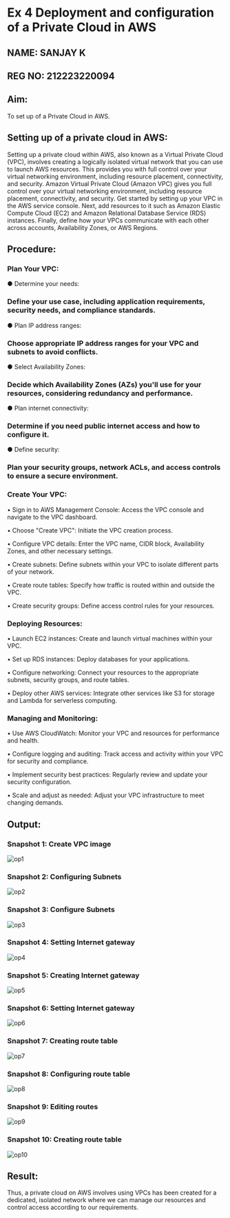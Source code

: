 # Ex 4 Deployment and configuration of a Private Cloud in AWS
## NAME: SANJAY K
## REG NO: 212223220094

## Aim:
To set up of a Private Cloud in AWS.

## Setting up of a private cloud in AWS:
Setting up a private cloud within AWS, also known as a Virtual Private Cloud (VPC), involves creating a logically isolated virtual network that you can use to launch AWS resources. This provides you with full control over your virtual networking environment, including resource placement, connectivity, and security. Amazon Virtual Private Cloud (Amazon VPC) gives you full control over your virtual networking environment, including resource placement, connectivity, and security. Get started by setting up your VPC in the AWS service console. Next, add resources to it such as Amazon Elastic Compute Cloud (EC2) and Amazon Relational Database Service (RDS) instances. Finally, define how your VPCs communicate with each other across accounts, Availability Zones, or AWS Regions.

## Procedure:

### Plan Your VPC:
● Determine your needs:

### Define your use case, including application requirements, security needs, and compliance standards.

● Plan IP address ranges:

### Choose appropriate IP address ranges for your VPC and subnets to avoid conflicts.

● Select Availability Zones:

### Decide which Availability Zones (AZs) you'll use for your resources, considering redundancy and performance.

● Plan internet connectivity:

### Determine if you need public internet access and how to configure it.

● Define security:

### Plan your security groups, network ACLs, and access controls to ensure a secure environment.

### Create Your VPC:
• Sign in to AWS Management Console: Access the VPC console and navigate to the VPC dashboard.

• Choose "Create VPC": Initiate the VPC creation process.

• Configure VPC details: Enter the VPC name, CIDR block, Availability Zones, and other necessary settings.

• Create subnets: Define subnets within your VPC to isolate different parts of your network.

• Create route tables: Specify how traffic is routed within and outside the VPC.

• Create security groups: Define access control rules for your resources.

### Deploying Resources:
• Launch EC2 instances: Create and launch virtual machines within your VPC.

• Set up RDS instances: Deploy databases for your applications.

• Configure networking: Connect your resources to the appropriate subnets, security groups, and route tables.

• Deploy other AWS services: Integrate other services like S3 for storage and Lambda for serverless computing.

### Managing and Monitoring:

• Use AWS CloudWatch: Monitor your VPC and resources for performance and health.

• Configure logging and auditing: Track access and activity within your VPC for security and compliance.

• Implement security best practices: Regularly review and update your security configuration.

• Scale and adjust as needed: Adjust your VPC infrastructure to meet changing demands.

## Output:

### Snapshot 1: Create VPC image

![op1](https://github.com/user-attachments/assets/f1bbe800-eb49-4fc4-a8b4-0b2c45b87da4)


### Snapshot 2: Configuring Subnets
![op2](https://github.com/user-attachments/assets/5c4d49dd-503e-44b7-8c00-783c7d7c9b16)

### Snapshot 3: Configure Subnets
![op3](https://github.com/user-attachments/assets/2dd70a6f-21c0-4390-9569-546792f76a81)

### Snapshot 4: Setting Internet gateway
![op4](https://github.com/user-attachments/assets/9531c864-6e80-40aa-91df-104d2a5724cc)

### Snapshot 5: Creating Internet gateway
![op5](https://github.com/user-attachments/assets/88a01fd1-add8-4f6e-a018-32d0d34edfcc)

### Snapshot 6: Setting Internet gateway
![op6](https://github.com/user-attachments/assets/b857ff77-0d91-4558-8327-c53a2887dce8)

### Snapshot 7: Creating route table

![op7](https://github.com/user-attachments/assets/5d9b8973-6962-465b-94e0-4ad0bc7f5db6)


### Snapshot 8: Configuring route table
![op8](https://github.com/user-attachments/assets/b70e1607-37e5-481a-92f2-543177903903)

### Snapshot 9: Editing routes

![op9](https://github.com/user-attachments/assets/fc6a6898-19bc-443f-93d7-369c9521ab1c)


### Snapshot 10: Creating route table
![op10](https://github.com/user-attachments/assets/75e0f1e3-cf04-45b5-a554-ee807f00c668)


## Result:
Thus, a private cloud on AWS involves using VPCs has been created for a dedicated, isolated network where we can manage our resources and control access according to our requirements.
